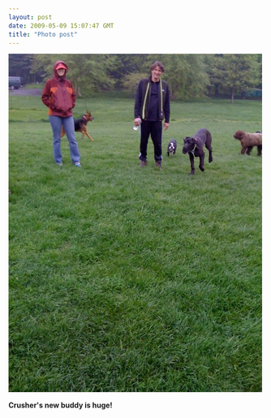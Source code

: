 ```yaml
---
layout: post
date: 2009-05-09 15:07:47 GMT
title: "Photo post"
---
```

![travisj](/images/cb1ee2834d16982690496f47471b94336add7a85c00762bc512096fc6778da48.jpg)

<b>Crusher's new buddy is huge!</b>